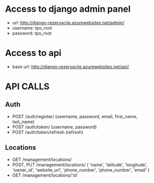 # Access to django admin panel
 - url: http://django-rezervacije.azurewebsites.net/admin/
 - username: tpo_root
 - password: tpo_root

# Access to api
  - base url: http://django-rezervacije.azurewebsites.net/api/


# API CALLS

## Auth
 - POST /auth/register/ (username, password, email, first_name, last_name)
 - POST /auth/token/ (username, password)
 - POST /auth/token/refresh (refresh)

## Locations
 - GET /management/locations/
 - POST, PUT /management/locations/ ( 'name', 'latitude', 'longitude', 'owner_id', 'website_url', 'phone_number', 'phone_number', 'email' )
 - GET /management/locations/'id'